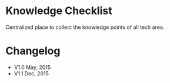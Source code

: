 # Knowledge Checklist

Centralized place to collect the knowledge points of all tech area.

# Changelog

- V1.0	May, 2015
- V1.1	Dec, 2015
